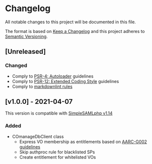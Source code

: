 # Changelog

All notable changes to this project will be documented in this file.

The format is based on [Keep a Changelog](https://keepachangelog.com/en/1.0.0/)
and this project adheres to [Semantic Versioning](https://semver.org/spec/v2.0.0.html).

## [Unreleased]

### Changed

- Comply to [PSR-4: Autoloader](https://www.php-fig.org/psr/psr-4/) guidelines
- Comply to [PSR-12: Extended Coding Style](https://www.php-fig.org/psr/psr-12/)
  guidelines
- Comply to [markdownlint rules](https://github.com/DavidAnson/markdownlint/blob/main/doc/Rules.md)

## [v1.0.0] - 2021-04-07

This version is compatible with [SimpleSAMLphp v1.14](https://simplesamlphp.org/docs/1.14/simplesamlphp-changelog)

### Added

- COmanageDbClient class
  - Express VO membership as entitlements based on [AARC-G002 guidelines](https://aarc-project.eu/guidelines/aarc-g002/)
  - Skip authproc rule for blacklisted SPs
  - Create entitlement for whitelisted VOs
